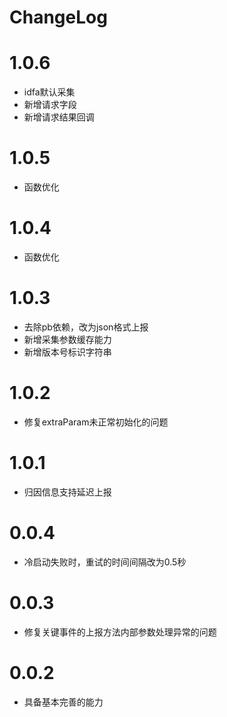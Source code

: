 # ChangeLog 
# 1.0.6
- idfa默认采集
- 新增请求字段
- 新增请求结果回调

# 1.0.5
- 函数优化

# 1.0.4
- 函数优化

# 1.0.3

- 去除pb依赖，改为json格式上报
- 新增采集参数缓存能力
- 新增版本号标识字符串

# 1.0.2

- 修复extraParam未正常初始化的问题

# 1.0.1

- 归因信息支持延迟上报

# 0.0.4

- 冷启动失败时，重试的时间间隔改为0.5秒

# 0.0.3

- 修复关键事件的上报方法内部参数处理异常的问题

# 0.0.2

- 具备基本完善的能力






